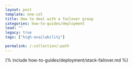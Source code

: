 ```yaml
---
layout: post
template: one-col
title: How to deal with a failover group
categories: how-to-guides/deployment
lead: ""
legacy: true
tags: ["high-availability"]

permalink: /:collection/:path
---
```

{% include how-to-guides/deployment/stack-failover.md %}